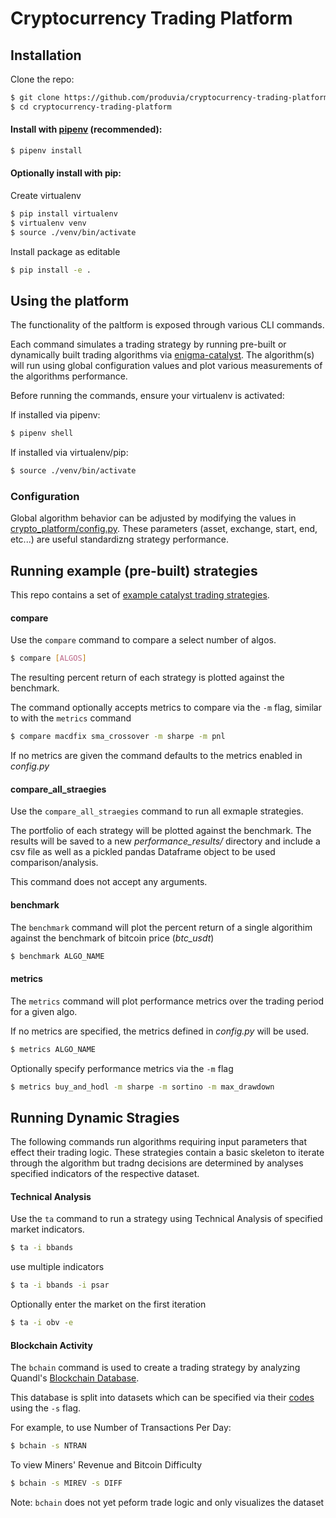 # Cryptocurrency Trading Platform

## Installation

Clone the repo:
```bash
$ git clone https://github.com/produvia/cryptocurrency-trading-platform.git
$ cd cryptocurrency-trading-platform
```

#### Install with [pipenv](https://github.com/pypa/pipenv#installation) (recommended):
```bash
$ pipenv install
```

#### Optionally install with pip:

Create virtualenv
```bash
$ pip install virtualenv
$ virtualenv venv
$ source ./venv/bin/activate
```

Install package as editable
```bash
$ pip install -e .
```


## Using the platform

The functionality of the paltform is exposed through various CLI commands.

Each command simulates a trading strategy by running pre-built or dynamically built trading algorithms via [enigma-catalyst](https://github.com/enigmampc/catalyst). The algorithm(s) will run using global configuration values and  plot various measurements of the algorithms performance.

Before running the commands, ensure your virtualenv is activated:

If installed via pipenv:
```bash
$ pipenv shell
```

If installed via virtualenv/pip:
```bash
$ source ./venv/bin/activate
```

### Configuration
Global algorithm behavior can be adjusted by modifying the values in [crypto_platform/config.py](/crypto_platform/config.py). These parameters (asset, exchange, start, end, etc...) are useful standardizng strategy performance.


## Running example (pre-built) strategies
This repo contains a set of [example catalyst trading strategies](crypto_platform/algos/). 

#### compare

Use the `compare` command to compare a select number of algos. 

```bash
$ compare [ALGOS]
```

The resulting percent return of each strategy is plotted against the benchmark.

The command optionally accepts metrics to compare via the `-m` flag, similar to with the `metrics` command

```bash
$ compare macdfix sma_crossover -m sharpe -m pnl
```

If no metrics are given the command defaults to the metrics enabled in *config.py*

#### compare_all_straegies
Use the `compare_all_straegies` command to run all exmaple strategies.

The portfolio of each strategy will be plotted against the benchmark.
The results will be saved to a new  *performance_results/* directory and include a csv file as well as a pickled pandas Dataframe object to be used comparison/analysis.

This command does not accept any arguments.

#### benchmark

The `benchmark` command will plot the percent return of a single algorithim against the benchmark of bitcoin price (*btc_usdt*)

```bash
$ benchmark ALGO_NAME
```


#### metrics

The `metrics` command will plot performance metrics over the trading period for a given algo.

If no metrics are specified, the metrics defined in _config.py_ will be used.

```bash
$ metrics ALGO_NAME
```

Optionally specify performance metrics via the `-m` flag
```bash
$ metrics buy_and_hodl -m sharpe -m sortino -m max_drawdown
```

## Running Dynamic Stragies
The following commands run algorithms requiring input parameters that effect their trading logic. These strategies contain a basic skeleton to iterate through the algorithm but tradng decisions are determined by analyses specified indicators of the respective dataset.

#### Technical Analysis
Use the `ta` command to run a strategy using Technical Analysis of specified market indicators.

```bash
$ ta -i bbands
```

use multiple indicators
```bash
$ ta -i bbands -i psar
```

Optionally enter the market on the first iteration
```bash
$ ta -i obv -e
```


#### Blockchain Activity

The `bchain` command is used to create a trading strategy by analyzing Quandl's [Blockchain Database](https://www.quandl.com/data/BCHAIN-Blockchain).

This database is split into datasets which can be specified via their [codes](/crypto_platform/datasets/quandl_data/BCHAIN-datasets-codes.csv) using the `-s` flag.

For example, to use Number of Transactions Per Day:
```bash
$ bchain -s NTRAN
```

To view Miners' Revenue and Bitcoin Difficulty
```bash
$ bchain -s MIREV -s DIFF
```

Note: `bchain` does not yet peform trade logic and only visualizes the dataset




